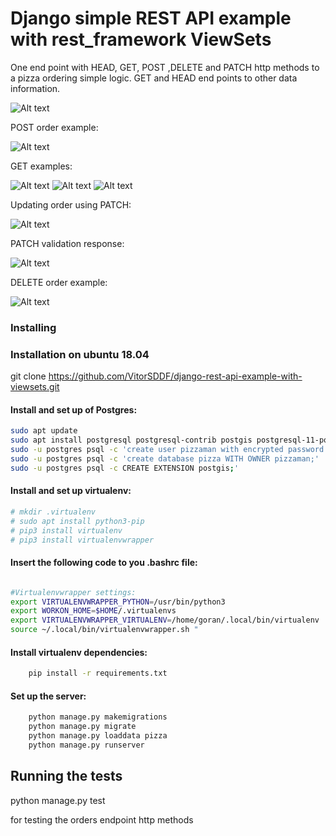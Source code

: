 # Django simple REST API example with rest_framework ViewSets

One end point with HEAD, GET, POST ,DELETE and PATCH http methods to a pizza ordering simple logic.
GET and HEAD end points to other data information.

![Alt text](test_images/api_root.png?raw=true "API root")

POST order example:

![Alt text](test_images/order_pizza_berlin.png?raw=true "Example off order creation")

GET examples:

![Alt text](test_images/order_list.png?raw=true "list orders through GET")
![Alt text](test_images/get_order.png?raw=true "get  order through GET")
![Alt text](test_images/filter_order.png?raw=true "filter orders through GET")

Updating order using PATCH:

![Alt text](test_images/update_order_patch.png?raw=true "orders PATCH")

PATCH validation response:

![Alt text](test_images/change_status.png?raw=true "validation in PATCH update")

DELETE order example:

![Alt text](test_images/order_delete.png?raw=true "validation in PATCH update")

### Installing

### Installation on ubuntu 18.04

git clone https://github.com/VitorSDDF/django-rest-api-example-with-viewsets.git

#### Install and set up of Postgres:

``` bash
sudo apt update
sudo apt install postgresql postgresql-contrib postgis postgresql-11-postgis-2.5
sudo -u postgres psql -c 'create user pizzaman with encrypted password 'peperoni';'
sudo -u postgres psql -c 'create database pizza WITH OWNER pizzaman;'
sudo -u postgres psql -c CREATE EXTENSION postgis;'
```

#### Install and set up virtualenv:

``` bash
# mkdir .virtualenv
# sudo apt install python3-pip
# pip3 install virtualenv
# pip3 install virtualenvwrapper
```

#### Insert the following code to you .bashrc file:

``` bash

#Virtualenvwrapper settings:
export VIRTUALENVWRAPPER_PYTHON=/usr/bin/python3
export WORKON_HOME=$HOME/.virtualenvs
export VIRTUALENVWRAPPER_VIRTUALENV=/home/goran/.local/bin/virtualenv
source ~/.local/bin/virtualenvwrapper.sh "

```

#### Install virtualenv dependencies:

``` bash
    pip install -r requirements.txt
```

#### Set up the server:
``` bash
    python manage.py makemigrations
    python manage.py migrate
    python manage.py loaddata pizza
    python manage.py runserver
```

## Running the tests

python manage.py test

for testing the orders endpoint http methods


